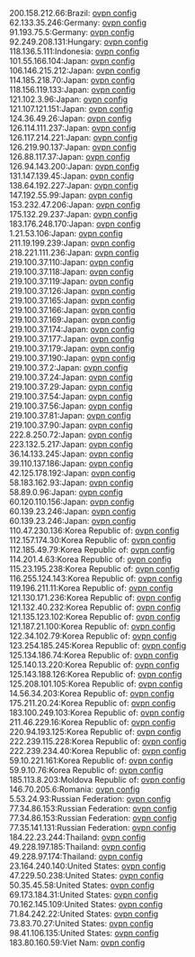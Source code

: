 200.158.212.66:Brazil: [ovpn config](vpn/200_158_212_66.ovpn)  
62.133.35.246:Germany: [ovpn config](vpn/62_133_35_246.ovpn)  
91.193.75.5:Germany: [ovpn config](vpn/91_193_75_5.ovpn)  
92.249.208.131:Hungary: [ovpn config](vpn/92_249_208_131.ovpn)  
118.136.5.111:Indonesia: [ovpn config](vpn/118_136_5_111.ovpn)  
101.55.166.104:Japan: [ovpn config](vpn/101_55_166_104.ovpn)  
106.146.215.212:Japan: [ovpn config](vpn/106_146_215_212.ovpn)  
114.185.218.70:Japan: [ovpn config](vpn/114_185_218_70.ovpn)  
118.156.119.133:Japan: [ovpn config](vpn/118_156_119_133.ovpn)  
121.102.3.96:Japan: [ovpn config](vpn/121_102_3_96.ovpn)  
121.107.121.151:Japan: [ovpn config](vpn/121_107_121_151.ovpn)  
124.36.49.26:Japan: [ovpn config](vpn/124_36_49_26.ovpn)  
126.114.111.237:Japan: [ovpn config](vpn/126_114_111_237.ovpn)  
126.117.214.221:Japan: [ovpn config](vpn/126_117_214_221.ovpn)  
126.219.90.137:Japan: [ovpn config](vpn/126_219_90_137.ovpn)  
126.88.117.37:Japan: [ovpn config](vpn/126_88_117_37.ovpn)  
126.94.143.200:Japan: [ovpn config](vpn/126_94_143_200.ovpn)  
131.147.139.45:Japan: [ovpn config](vpn/131_147_139_45.ovpn)  
138.64.192.227:Japan: [ovpn config](vpn/138_64_192_227.ovpn)  
147.192.55.99:Japan: [ovpn config](vpn/147_192_55_99.ovpn)  
153.232.47.206:Japan: [ovpn config](vpn/153_232_47_206.ovpn)  
175.132.29.237:Japan: [ovpn config](vpn/175_132_29_237.ovpn)  
183.176.248.170:Japan: [ovpn config](vpn/183_176_248_170.ovpn)  
1.21.53.106:Japan: [ovpn config](vpn/1_21_53_106.ovpn)  
211.19.199.239:Japan: [ovpn config](vpn/211_19_199_239.ovpn)  
218.221.111.236:Japan: [ovpn config](vpn/218_221_111_236.ovpn)  
219.100.37.110:Japan: [ovpn config](vpn/219_100_37_110.ovpn)  
219.100.37.118:Japan: [ovpn config](vpn/219_100_37_118.ovpn)  
219.100.37.119:Japan: [ovpn config](vpn/219_100_37_119.ovpn)  
219.100.37.126:Japan: [ovpn config](vpn/219_100_37_126.ovpn)  
219.100.37.165:Japan: [ovpn config](vpn/219_100_37_165.ovpn)  
219.100.37.166:Japan: [ovpn config](vpn/219_100_37_166.ovpn)  
219.100.37.169:Japan: [ovpn config](vpn/219_100_37_169.ovpn)  
219.100.37.174:Japan: [ovpn config](vpn/219_100_37_174.ovpn)  
219.100.37.177:Japan: [ovpn config](vpn/219_100_37_177.ovpn)  
219.100.37.179:Japan: [ovpn config](vpn/219_100_37_179.ovpn)  
219.100.37.190:Japan: [ovpn config](vpn/219_100_37_190.ovpn)  
219.100.37.2:Japan: [ovpn config](vpn/219_100_37_2.ovpn)  
219.100.37.24:Japan: [ovpn config](vpn/219_100_37_24.ovpn)  
219.100.37.29:Japan: [ovpn config](vpn/219_100_37_29.ovpn)  
219.100.37.54:Japan: [ovpn config](vpn/219_100_37_54.ovpn)  
219.100.37.56:Japan: [ovpn config](vpn/219_100_37_56.ovpn)  
219.100.37.81:Japan: [ovpn config](vpn/219_100_37_81.ovpn)  
219.100.37.90:Japan: [ovpn config](vpn/219_100_37_90.ovpn)  
222.8.250.72:Japan: [ovpn config](vpn/222_8_250_72.ovpn)  
223.132.5.217:Japan: [ovpn config](vpn/223_132_5_217.ovpn)  
36.14.133.245:Japan: [ovpn config](vpn/36_14_133_245.ovpn)  
39.110.137.186:Japan: [ovpn config](vpn/39_110_137_186.ovpn)  
42.125.178.192:Japan: [ovpn config](vpn/42_125_178_192.ovpn)  
58.183.162.93:Japan: [ovpn config](vpn/58_183_162_93.ovpn)  
58.89.0.96:Japan: [ovpn config](vpn/58_89_0_96.ovpn)  
60.120.110.156:Japan: [ovpn config](vpn/60_120_110_156.ovpn)  
60.139.23.246:Japan: [ovpn config](vpn/60_139_23_246.ovpn)  
60.139.23.246:Japan: [ovpn config](vpn/60_139_23_246.ovpn)  
110.47.230.136:Korea Republic of: [ovpn config](vpn/110_47_230_136.ovpn)  
112.157.174.30:Korea Republic of: [ovpn config](vpn/112_157_174_30.ovpn)  
112.185.49.79:Korea Republic of: [ovpn config](vpn/112_185_49_79.ovpn)  
114.201.4.63:Korea Republic of: [ovpn config](vpn/114_201_4_63.ovpn)  
115.23.195.238:Korea Republic of: [ovpn config](vpn/115_23_195_238.ovpn)  
116.255.124.143:Korea Republic of: [ovpn config](vpn/116_255_124_143.ovpn)  
119.196.211.11:Korea Republic of: [ovpn config](vpn/119_196_211_11.ovpn)  
121.130.171.236:Korea Republic of: [ovpn config](vpn/121_130_171_236.ovpn)  
121.132.40.232:Korea Republic of: [ovpn config](vpn/121_132_40_232.ovpn)  
121.135.123.102:Korea Republic of: [ovpn config](vpn/121_135_123_102.ovpn)  
121.187.21.100:Korea Republic of: [ovpn config](vpn/121_187_21_100.ovpn)  
122.34.102.79:Korea Republic of: [ovpn config](vpn/122_34_102_79.ovpn)  
123.254.185.245:Korea Republic of: [ovpn config](vpn/123_254_185_245.ovpn)  
125.134.186.74:Korea Republic of: [ovpn config](vpn/125_134_186_74.ovpn)  
125.140.13.220:Korea Republic of: [ovpn config](vpn/125_140_13_220.ovpn)  
125.143.188.126:Korea Republic of: [ovpn config](vpn/125_143_188_126.ovpn)  
125.208.101.105:Korea Republic of: [ovpn config](vpn/125_208_101_105.ovpn)  
14.56.34.203:Korea Republic of: [ovpn config](vpn/14_56_34_203.ovpn)  
175.211.20.24:Korea Republic of: [ovpn config](vpn/175_211_20_24.ovpn)  
183.100.249.103:Korea Republic of: [ovpn config](vpn/183_100_249_103.ovpn)  
211.46.229.16:Korea Republic of: [ovpn config](vpn/211_46_229_16.ovpn)  
220.94.193.125:Korea Republic of: [ovpn config](vpn/220_94_193_125.ovpn)  
222.239.115.228:Korea Republic of: [ovpn config](vpn/222_239_115_228.ovpn)  
222.239.234.40:Korea Republic of: [ovpn config](vpn/222_239_234_40.ovpn)  
59.10.221.161:Korea Republic of: [ovpn config](vpn/59_10_221_161.ovpn)  
59.9.10.76:Korea Republic of: [ovpn config](vpn/59_9_10_76.ovpn)  
185.113.8.203:Moldova Republic of: [ovpn config](vpn/185_113_8_203.ovpn)  
146.70.205.6:Romania: [ovpn config](vpn/146_70_205_6.ovpn)  
5.53.24.93:Russian Federation: [ovpn config](vpn/5_53_24_93.ovpn)  
77.34.86.153:Russian Federation: [ovpn config](vpn/77_34_86_153.ovpn)  
77.34.86.153:Russian Federation: [ovpn config](vpn/77_34_86_153.ovpn)  
77.35.141.131:Russian Federation: [ovpn config](vpn/77_35_141_131.ovpn)  
184.22.23.244:Thailand: [ovpn config](vpn/184_22_23_244.ovpn)  
49.228.197.185:Thailand: [ovpn config](vpn/49_228_197_185.ovpn)  
49.228.97.174:Thailand: [ovpn config](vpn/49_228_97_174.ovpn)  
23.164.240.140:United States: [ovpn config](vpn/23_164_240_140.ovpn)  
47.229.50.238:United States: [ovpn config](vpn/47_229_50_238.ovpn)  
50.35.45.58:United States: [ovpn config](vpn/50_35_45_58.ovpn)  
69.173.184.31:United States: [ovpn config](vpn/69_173_184_31.ovpn)  
70.162.145.109:United States: [ovpn config](vpn/70_162_145_109.ovpn)  
71.84.242.22:United States: [ovpn config](vpn/71_84_242_22.ovpn)  
73.83.70.27:United States: [ovpn config](vpn/73_83_70_27.ovpn)  
98.41.106.135:United States: [ovpn config](vpn/98_41_106_135.ovpn)  
183.80.160.59:Viet Nam: [ovpn config](vpn/183_80_160_59.ovpn)  
